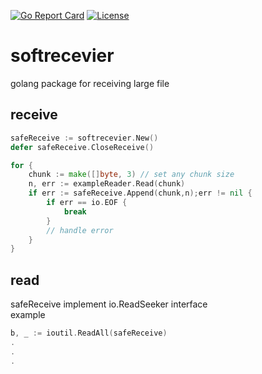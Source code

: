 [![Go Report Card](https://goreportcard.com/badge/github.com/joeke80215/safetyrecevier)](https://goreportcard.com/report/github.com/joeke80215/safetyrecevier)
[![License](https://img.shields.io/badge/License-Apache%202.0-blue.svg)](https://github.com/joeke80215/safetyrecevier/blob/master/LICENSE)
# softrecevier

golang package for receiving large file

## receive
```go
safeReceive := softrecevier.New()
defer safeReceive.CloseReceive()

for {
    chunk := make([]byte, 3) // set any chunk size
    n, err := exampleReader.Read(chunk)
    if err := safeReceive.Append(chunk,n);err != nil {
        if err == io.EOF {
            break
        }
    	// handle error
    }
}
```

## read
safeReceive implement io.ReadSeeker interface    
example
```go
b, _ := ioutil.ReadAll(safeReceive)
.
.
.
```

